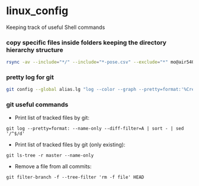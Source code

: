 # linux_config
Keeping track of useful Shell commands


### copy specific files inside folders keeping the directory hierarchy structure
```sh
rsync -av --include="*/" --include="*-pose.csv" --exclude="*" mo@air540:Desktop/HADComplianceGroundTruth1/ data/
```

### pretty log for git
```sh
git config --global alias.lg "log --color --graph --pretty=format:'%Cred%h%Creset -%C(yellow)%d%Creset %s %Cgreen(%cr) %C(bold blue)<%an>%Creset' --abbrev-commit"
```
### git useful commands

- Print list of tracked files by git:

`git log --pretty=format: --name-only --diff-filter=A | sort - | sed '/^$/d'`

- Print list of tracked files by git (only existing): 

`git ls-tree -r master --name-only`

- Remove a file from all commits: 

`git filter-branch -f --tree-filter 'rm -f file' HEAD`

